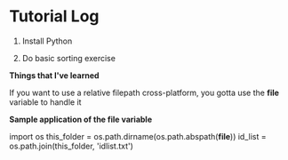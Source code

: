 # Tutorial Log

1. Install Python

2. Do basic sorting exercise

**Things that I've learned**

If you want to use a relative filepath cross-platform, you gotta use the __file__ variable to handle it

**Sample application of the __file__ variable**

import os
this_folder = os.path.dirname(os.path.abspath(__file__))
id_list = os.path.join(this_folder, 'idlist.txt')
